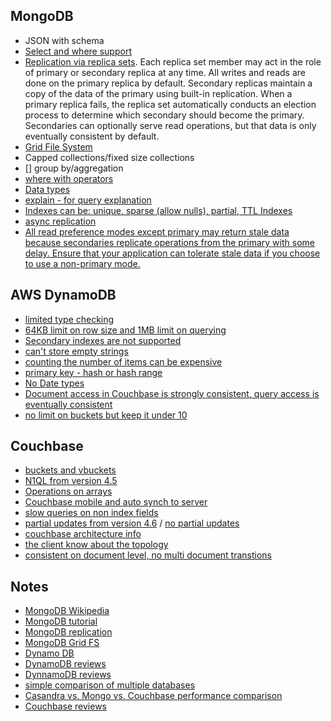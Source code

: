 
## MongoDB

- JSON with schema
- [Select and where support](https://specify.io/how-tos/find-documents-in-mongodb-using-the-mongo-shell)
- [Replication via replica sets](https://docs.mongodb.com/manual/replication/). Each replica set member may act in the role of primary or secondary replica at any time. All writes and reads are done on the primary replica by default. Secondary replicas maintain a copy of the data of the primary using built-in replication. When a primary replica fails, the replica set automatically conducts an election process to determine which secondary should become the primary. Secondaries can optionally serve read operations, but that data is only eventually consistent by default.
- [Grid File System](https://en.wikipedia.org/wiki/Grid_File_System)
- Capped collections/fixed size collections
- [] group by/aggregation
- [where with operators](https://www.codeproject.com/articles/1087008/mongo-db-tutorial-and-mapping-of-sql-and-mongo-db)
- [Data types](https://www.codeproject.com/articles/1089786/mongodb-tutorial-day)
- [explain - for query explanation](https://www.codeproject.com/articles/1091645/mongodb-tutorial-day-performance-indexing)
- [Indexes can be: unique, sparse (allow nulls), partial, TTL Indexes](https://www.codeproject.com/articles/1091645/mongodb-tutorial-day-performance-indexing)
- [async replication]()
- [All read preference modes except primary may return stale data because secondaries replicate operations from the primary with some delay. Ensure that your application can tolerate stale data if you choose to use a non-primary mode.](https://docs.mongodb.com/manual/core/read-preference/)
## AWS DynamoDB

- [limited type checking](https://www.trustradius.com/reviews/amazon-dynamodb-2015-10-08-19-24-05)
- [64KB limit on row size and 1MB limit on querying](https://www.trustradius.com/reviews/amazon-dynamodb-2016-08-18-15-51-58)
- [Secondary indexes are not supported](https://www.trustradius.com/reviews/amazon-dynamodb-2016-08-18-15-51-58)
- [can't store empty strings](https://www.g2crowd.com/survey_responses/dynamodb-review-220581)
- [counting the number of items can be expensive](https://www.g2crowd.com/survey_responses/dynamodb-review-103848)
- [primary key - hash or hash range](https://www.slideshare.net/HirokazuTokuno/dynamo-32451865)
- [No Date types](https://www.slideshare.net/HirokazuTokuno/dynamo-32451865)
- [Document access in Couchbase is strongly consistent, query access is eventually consistent](https://blog.couchbase.com/10-things-developers-should-know-about-couchbase/)
- [no limit on buckets but keep it under 10](https://blog.couchbase.com/10-things-developers-should-know-about-couchbase/)

## Couchbase

- [buckets and vbuckets](https://dzone.com/articles/couchbase-architecture-deep)
- [N1QL from version 4.5](https://developer.couchbase.com/documentation/server/4.5/getting-started/first-n1ql-query.html)
- [Operations on arrays](http://query.pub.couchbase.com/tutorial/#12)
- [Couchbase mobile and auto synch to server](https://www.g2crowd.com/survey_responses/couchbase-review-88037)
- [slow queries on non index fields](https://forums.couchbase.com/t/very-slow-performance-on-query-without-index-on-simple-documents/6410/2)
- [partial updates from version 4.6](https://developer.couchbase.com/documentation/server/current/sdk/subdocument-operations.html) / [no partial updates](https://forums.couchbase.com/t/does-couchbase-partial-json-update/5206)
- [couchbase architecture info](https://dzone.com/articles/couchbase-architecture-deep)
- [the client know about the topology](http://www.infoworld.com/article/2613970/nosql/nosql-showdown--mongodb-vs--couchbase.html?page=3)
- [consistent on document level, no multi document transtions](https://developer.couchbase.com/documentation/server/4.6/concepts/data-management.html)

## Notes

- [MongoDB Wikipedia](https://en.wikipedia.org/wiki/MongoDB)
- [MongoDB tutorial](https://www.codeproject.com/articles/1087008/mongo-db-tutorial-and-mapping-of-sql-and-mongo-db)
- [MongoDB replication](https://docs.mongodb.com/manual/replication/)
- [MongoDB Grid FS](https://en.wikipedia.org/wiki/Grid_File_System)
- [Dynamo DB](https://en.wikipedia.org/wiki/Amazon_DynamoDB)
- [DynamoDB reviews](https://www.trustradius.com/products/amazon-dynamodb/reviews)
- [DynnamoDB reviews](https://www.g2crowd.com/products/dynamodb/reviews)
- [simple comparison of multiple databases](https://kkovacs.eu/cassandra-vs-mongodb-vs-couchdb-vs-redis/)
- [Casandra vs. Mongo vs. Couchbase performance comparison](https://www.slideshare.net/renatko/couchbase-performance-benchmarking)
- [Couchbase reviews](https://www.g2crowd.com/products/couchbase/reviews)